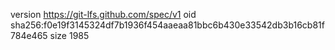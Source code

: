 version https://git-lfs.github.com/spec/v1
oid sha256:f0e19f3145324df7b1936f454aaeaa81bbc6b430e33542db3b16cb81f784e465
size 1985
